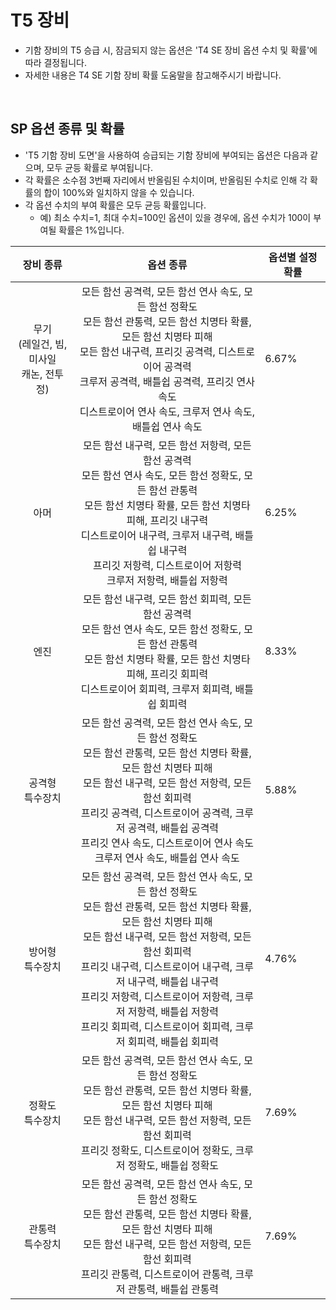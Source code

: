 # T5 장비

- 기함 장비의 T5 승급 시, 잠금되지 않는 옵션은 'T4 SE 장비 옵션 수치 및 확률'에 따라 결정됩니다.
- 자세한 내용은 T4 SE 기함 장비 확률 도움말을 참고해주시기 바랍니다.

<br>

## SP 옵션 종류 및 확률

- 'T5 기함 장비 도면'을 사용하여 승급되는 기함 장비에 부여되는 옵션은 다음과 같으며, 모두 균등 확률로 부여됩니다.
- 각 확률은 소수점 3번째 자리에서 반올림된 수치이며, 반올림된 수치로 인해 각 확률의 합이 100%와 일치하지 않을 수 있습니다.
- 각 옵션 수치의 부여 확률은 모두 균등 확률입니다.
  - 예) 최소 수치=1, 최대 수치=100인 옵션이 있을 경우에, 옵션 수치가 100이 부여될 확률은 1%입니다.


| 장비 종류 | 옵션 종류 | 옵션별 설정 확률 |
| :-: | :-: | - |
| 무기<br>(레일건, 빔, 미사일<br>캐논, 전투정) | 모든 함선 공격력, 모든 함선 연사 속도, 모든 함선 정확도<br>모든 함선 관통력, 모든 함선 치명타 확률, 모든 함선 치명타 피해<br>모든 함선 내구력, 프리깃 공격력, 디스트로이어 공격력<br>크루저 공격력, 배틀쉽 공격력, 프리깃 연사 속도<br>디스트로이어 연사 속도, 크루저 연사 속도, 배틀쉽 연사 속도 | 6.67% |
| 아머 | 모든 함선 내구력, 모든 함선 저항력, 모든 함선 공격력<br>모든 함선 연사 속도, 모든 함선 정확도, 모든 함선 관통력<br>모든 함선 치명타 확률, 모든 함선 치명타 피해, 프리깃 내구력<br>디스트로이어 내구력, 크루저 내구력, 배틀쉽 내구력<br>프리깃 저항력, 디스트로이어 저항력<br>크루저 저항력, 배틀쉽 저항력 | 6.25% |
| 엔진 | 모든 함선 내구력, 모든 함선 회피력, 모든 함선 공격력<br>모든 함선 연사 속도, 모든 함선 정확도, 모든 함선 관통력<br>모든 함선 치명타 확률, 모든 함선 치명타 피해, 프리깃 회피력<br>디스트로이어 회피력, 크루저 회피력, 배틀쉽 회피력 | 8.33% |
| 공격형<br>특수장치 | 모든 함선 공격력, 모든 함선 연사 속도, 모든 함선 정확도<br>모든 함선 관통력, 모든 함선 치명타 확률, 모든 함선 치명타 피해<br>모든 함선 내구력, 모든 함선 저항력, 모든 함선 회피력<br>프리깃 공격력, 디스트로이어 공격력, 크루저 공격력, 배틀쉽 공격력<br>프리깃 연사 속도, 디스트로이어 연사 속도<br> 크루저 연사 속도, 배틀쉽 연사 속도 | 5.88% |
| 방어형<br>특수장치 | 모든 함선 공격력, 모든 함선 연사 속도, 모든 함선 정확도<br>모든 함선 관통력, 모든 함선 치명타 확률, 모든 함선 치명타 피해<br>모든 함선 내구력, 모든 함선 저항력, 모든 함선 회피력<br>프리깃 내구력, 디스트로이어 내구력, 크루저 내구력, 배틀쉽 내구력<br>프리깃 저항력, 디스트로이어 저항력, 크루저 저항력, 배틀쉽 저항력<br>프리깃 회피력, 디스트로이어 회피력, 크루저 회피력, 배틀쉽 회피력 | 4.76% |
| 정확도<br>특수장치 | 모든 함선 공격력, 모든 함선 연사 속도, 모든 함선 정확도<br>모든 함선 관통력, 모든 함선 치명타 확률, 모든 함선 치명타 피해<br>모든 함선 내구력, 모든 함선 저항력, 모든 함선 회피력<br>프리깃 정확도, 디스트로이어 정확도, 크루저 정확도, 배틀쉽 정확도 | 7.69% |
| 관통력<br>특수장치 | 모든 함선 공격력, 모든 함선 연사 속도, 모든 함선 정확도<br>모든 함선 관통력, 모든 함선 치명타 확률, 모든 함선 치명타 피해<br>모든 함선 내구력, 모든 함선 저항력, 모든 함선 회피력<br>프리깃 관통력, 디스트로이어 관통력, 크루저 관통력, 배틀쉽 관통력 | 7.69% |